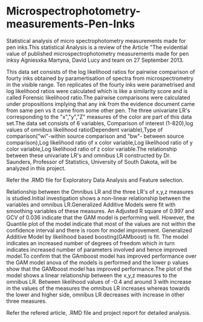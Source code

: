 # Microspectrophotometry-measurements-Pen-Inks
Statistical analysis of micro spectrophotometry measurements made for pen inks.This statistical Analysis is a review of the Article "The evidential value of published microspectrophotometry measurements made for pen inksy Agniesxka Martyna, David Lucy and team on 27 September 2013.

This data set consists of the log likelihood ratios for pairwise comparison of fourty inks obtained by paramertisation of spectra from microspectrometry in the visible range. Ten replicates of the fourty inks were parametrised and log likelihood ratios were calculated which is like a similarity score and is called Forensic likelihood ratio.The pairwise comparisons were calculated under propositions implying that any ink from the evidence document came from same pen vs it came from some other pen. The three univariate LR's corresponding to the "x","y","Z" measures of the color are part of this data set.The data set consists of 6 variables, Comparison of interest (1-820),log values of omnibus likelihood ratio(Dependent variable),Type of comparison("wi"-within source comparison and "bw"- between source comparison),Log likelihood ratio of x color variable,Log likelihood ratio of y color variable,Log likelihood ratio of z color variable.The relationship between these univariate LR's and omnibus LR constructed by Dr. Saunders, Professor of Statistics, University of South Dakota, will be analyzed in this project.

Refer the .RMD file for Exploratory Data Analysis and Feature selection.

Relationship between the Omnibus LR and the three LR's of x,y,z measures is studied.Initial investigation shows a non-linear relationship between the variables and omnibus LR.Generalized Additive Models were fit with smoothing variables of these measures. An Adjusted R square of 0.997 and GCV of 0.036 indicate that the GAM model is performing well. However, the Quantile plot of the model indicate that most of the values are not within the confidence interval and there is room for model improvement. Generalized Additive Model by likelihood based boosting(GAMboost) is fit. The model indicates an increased number of degrees of freedom which in turn indicates increased number of parameters involved and hence improved model.To confirm that the GAmboost model has improved performance over the GAM model anova of the models is performed and the lower p values show that the GAMboost model has improved performance.The plot of the model shows a linear relationship between the x,y,z measures to the omnibus LR. Between likelihood values of -0.4 and around 3 with increase in the values of the measures the omnibus LR increases whereas towards the lower and higher side, omnibus LR decreases with increase in other three measures.

Refer the refered article, .RMD file and project report for detailed analysis.
